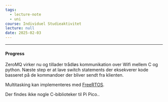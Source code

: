 ```yaml
---
tags:
  - lecture-note
  - uni
course: Individuel Studieaktivitet
lecture: null 
date: 2025-02-03
---
```


--- 
#### Progress
ZeroMQ virker nu og tillader trådløs kommunikation over Wifi mellem C og python. 
Næste step er at lave switch statements der eksekverer kode basseret på de kommandoer der bliver sendt fra klienten.

Multitasking kan implementeres med [FreeRTOS](https://blog.smittytone.net/2022/02/24/how-to-use-freertos-with-the-raspberry-pi-pico/).

Der findes ikke nogle C-biblioteker til Pi Pico..